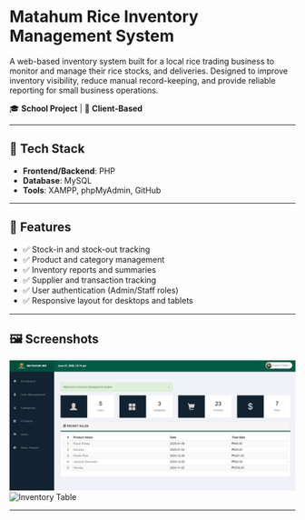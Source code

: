 # Matahum Rice Inventory Management System

A web-based inventory system built for a local rice trading business to monitor and manage their rice stocks, and deliveries. Designed to improve inventory visibility, reduce manual record-keeping, and provide reliable reporting for small business operations.

🎓 **School Project** | 👥 **Client-Based**

---

## 🔧 Tech Stack

- **Frontend/Backend**: PHP  
- **Database**: MySQL  
- **Tools**: XAMPP, phpMyAdmin, GitHub

---

## 📂 Features

- ✅ Stock-in and stock-out tracking  
- ✅ Product and category management  
- ✅ Inventory reports and summaries  
- ✅ Supplier and transaction tracking  
- ✅ User authentication (Admin/Staff roles)  
- ✅ Responsive layout for desktops and tablets

---

## 🖼️ Screenshots

![Dashboard](screenshots/dashboard.png)  
![Inventory Table](screenshots/inventory.png)

---

